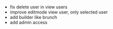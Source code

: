 - fix delete user in view users  
- improve editmode view user, only selected user  
- add builder like brunch  
- add admin access  
